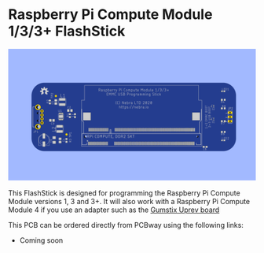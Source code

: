 # Raspberry Pi Compute Module 1/3/3+ FlashStick

![Compute Module 1/3/3+ FlashStick](https://raw.githubusercontent.com/NebraLtd/FlashStick/main/Raspberry%20Pi%20Compute%20Module%203/render-1.png)

This FlashStick is designed for programming the Raspberry Pi Compute Module versions 1, 3 and 3+. It will also work with a Raspberry Pi Compute Module 4 if you use an adapter such as the [Gumstix Uprev board](https://www.gumstix.com/manufacturer/raspberry-pi/cm4-uprev.html)

This PCB can be ordered directly from PCBway using the following links:
* Coming soon
